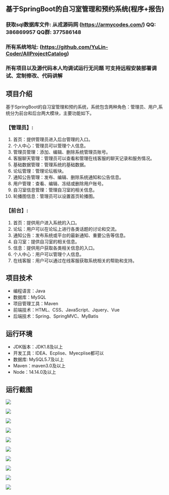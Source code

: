 ## 基于SpringBoot的自习室管理和预约系统(程序+报告)

###  获取sql数据库文件: 从戎源码网 (https://armycodes.com/) QQ: 386869957 QQ群: 377586148
###  所有系统地址: (https://github.com/YuLin-Coder/AllProjectCatalog) 
###  所有项目以及源代码本人均调试运行无问题 可支持远程安装部署调试、定制修改、代码讲解

## 项目介绍
基于SpringBoot的自习室管理和预约系统，系统包含两种角色：管理员、用户,系统分为前台和后台两大模块，主要功能如下。

### 【管理员】:
1. 首页：提供管理员进入后台管理的入口。
2. 个人中心：管理员可以管理个人信息。
3. 管理员管理：添加、编辑、删除系统管理员账号。
4. 客服聊天管理：管理员可以查看和管理在线客服的聊天记录和服务情况。
5. 基础数据管理：管理系统的基础数据。
6. 论坛管理：管理论坛板块。
7. 通知公告管理：发布、编辑、删除系统通知和公告信息。
8. 用户管理：查看、编辑、冻结或删除用户账号。
9. 自习室信息管理：管理自习室的相关信息。
10. 轮播图信息：管理员可以设置首页轮播图。

### 【前台】:
1. 首页：提供用户进入系统的入口。
2. 论坛：用户可以在论坛上进行各类话题的讨论和交流。
3. 通知公告：发布系统或平台的最新通知、重要公告等信息。
4. 自习室：提供自习室的相关信息。
5. 信息：提供用户获取各类相关信息的入口。
6. 个人中心：用户可以管理个人信息。
7. 在线客服：用户可以通过在线客服获取系统相关的帮助和支持。

## 项目技术
- 编程语言：Java
- 数据库：MySQL
- 项目管理工具：Maven
- 前端技术：HTML、CSS、JavaScript、Jquery、Vue
- 后端技术：Spring、SpringMVC、MyBatis

## 运行环境
- JDK版本：JDK1.8及以上
- 开发工具：IDEA、Ecplise、Myecplise都可以
- 数据库: MySQL5.7及以上
- Maven：maven3.0及以上
- Node：14.14.0及以上

## 运行截图
![](screenshot/1.png)

![](screenshot/2.png)

![](screenshot/3.png)

![](screenshot/4.png)

![](screenshot/5.png)

![](screenshot/6.png)

![](screenshot/7.png)

![](screenshot/8.png)

![](screenshot/9.png)

![](screenshot/10.png)